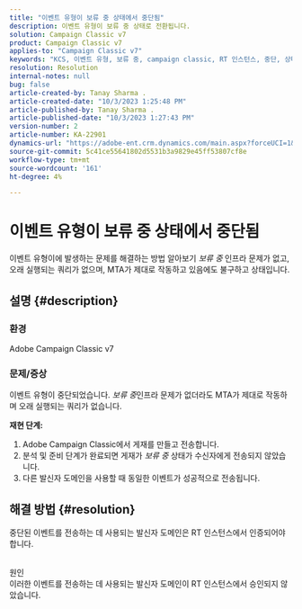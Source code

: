 ```yaml
---
title: "이벤트 유형이 보류 중 상태에서 중단됨"
description: 이벤트 유형이 보류 중 상태로 전환됩니다.
solution: Campaign Classic v7
product: Campaign Classic v7
applies-to: "Campaign Classic v7"
keywords: "KCS, 이벤트 유형, 보류 중, campaign classic, RT 인스턴스, 중단, 상태"
resolution: Resolution
internal-notes: null
bug: false
article-created-by: Tanay Sharma .
article-created-date: "10/3/2023 1:25:48 PM"
article-published-by: Tanay Sharma .
article-published-date: "10/3/2023 1:27:43 PM"
version-number: 2
article-number: KA-22901
dynamics-url: "https://adobe-ent.crm.dynamics.com/main.aspx?forceUCI=1&pagetype=entityrecord&etn=knowledgearticle&id=27004d5b-f061-ee11-be6e-6045bd006793"
source-git-commit: 5c41ce55641802d5531b3a9829e45ff53807cf8e
workflow-type: tm+mt
source-wordcount: '161'
ht-degree: 4%

---
```


# 이벤트 유형이 보류 중 상태에서 중단됨


이벤트 유형이에 발생하는 문제를 해결하는 방법 알아보기 *보류 중* 인프라 문제가 없고, 오래 실행되는 쿼리가 없으며, MTA가 제대로 작동하고 있음에도 불구하고 상태입니다.

## 설명 {#description}


### 환경

Adobe Campaign Classic v7



### 문제/증상

이벤트 유형이 중단되었습니다. *보류 중*&#x200B;인프라 문제가 없더라도 MTA가 제대로 작동하며 오래 실행되는 쿼리가 없습니다.

<b>재현 단계:</b>

1. Adobe Campaign Classic에서 게재를 만들고 전송합니다.
2. 분석 및 준비 단계가 완료되면 게재가 *보류 중* 상태가 수신자에게 전송되지 않았습니다.
3. 다른 발신자 도메인을 사용할 때 동일한 이벤트가 성공적으로 전송됩니다.



## 해결 방법 {#resolution}


중단된 이벤트를 전송하는 데 사용되는 발신자 도메인은 RT 인스턴스에서 인증되어야 합니다.


<br>원인<br>
이러한 이벤트를 전송하는 데 사용되는 발신자 도메인이 RT 인스턴스에서 승인되지 않았습니다.
